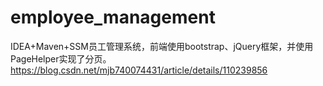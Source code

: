# employee_management
IDEA+Maven+SSM员工管理系统，前端使用bootstrap、jQuery框架，并使用PageHelper实现了分页。
https://blog.csdn.net/mjb740074431/article/details/110239856
